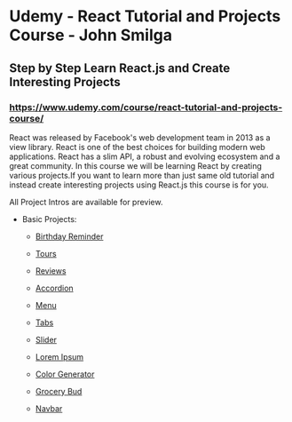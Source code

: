 # Udemy - React Tutorial and Projects Course - John Smilga

## Step by Step Learn React.js and Create Interesting Projects

### https://www.udemy.com/course/react-tutorial-and-projects-course/

React was released by Facebook's web development team in 2013 as a view library. React is one of the best choices for building modern web applications. React has a slim API, a robust and evolving ecosystem and a great community. In this course we will be learning React by creating various projects.If you want to learn more than just same old tutorial and instead create interesting projects using React.js this course is for you.

All Project Intros are available for preview.

- Basic Projects:

  - [Birthday Reminder](https://github.com/MunrraMT/react-tutorial-and-projects-course/tree/main/birthday-reminder)

  - [Tours](https://github.com/MunrraMT/react-tutorial-and-projects-course/tree/main/tours)

  - [Reviews](https://github.com/MunrraMT/react-tutorial-and-projects-course/tree/main/reviews)

  - [Accordion](https://github.com/MunrraMT/react-tutorial-and-projects-course/tree/main/accordion)

  - [Menu](https://github.com/MunrraMT/react-tutorial-and-projects-course/tree/main/menu)

  - [Tabs](https://github.com/MunrraMT/react-tutorial-and-projects-course/tree/main/tabs)

  - [Slider](https://github.com/MunrraMT/react-tutorial-and-projects-course/tree/main/slider)

  - [Lorem Ipsum](https://github.com/MunrraMT/react-tutorial-and-projects-course/tree/main/lorem-ipsum)

  - [Color Generator](https://github.com/MunrraMT/react-tutorial-and-projects-course/tree/main/color-generator)

  - [Grocery Bud](https://github.com/MunrraMT/react-tutorial-and-projects-course/tree/main/grocery-bud)

  - [Navbar](https://github.com/MunrraMT/react-tutorial-and-projects-course/tree/main/navbar)
